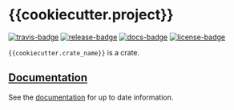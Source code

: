 # {{cookiecutter.project}}

[![travis-badge][]][travis] [![release-badge][]][cargo] [![docs-badge][]][docs] [![license-badge][]][license]

`{{cookiecutter.crate_name}}` is a crate.

## [Documentation][docs]

See the [documentation][docs] for up to date information.

[travis-badge]: https://img.shields.io/travis/{{cookiecutter.repo_slug}}/master.svg?style=flat-square
[travis]: https://travis-ci.org/{{cookiecutter.repo_slug}}
[release-badge]: https://img.shields.io/crates/v/{{cookiecutter.crate_name}}.svg?style=flat-square
[cargo]: https://crates.io/crates/{{cookiecutter.crate_name}}
[docs-badge]: https://img.shields.io/badge/API-docs-blue.svg?style=flat-square
[docs]: https://docs.rs/{{cookiecutter.crate_name}}/
[license-badge]: https://img.shields.io/badge/license-{{cookiecutter.license}}-ff69b4.svg?style=flat-square
[license]: {{cookiecutter.repo_url}}/blob/master/COPYING
